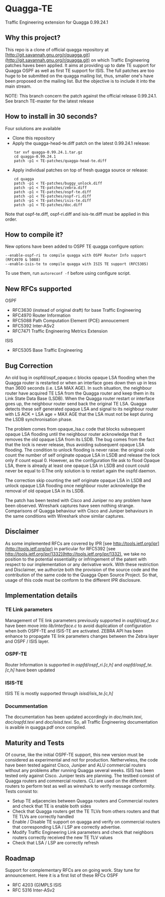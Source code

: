 # Quagga-TE

Traffic Engineering extension for Quagga 0.99.24.1

## Why this project?
This repo is a clone of official quagga repository at [http://git.savannah.gnu.org/r/quagga.git](http://git.savannah.gnu.org/r/quagga.git) on which Traffic Engineering patches haves been applied. It aims at providing up to date TE support for Quagga OSPF as well as first TE support for ISIS. The full patches are too huge to be submitted on the quagga mailing list, thus, smaller one's have been proposed on the mailing list.
But the objective is to include it into the main stream.

NOTE: This branch concern the patch against the official release 0.99.24.1. See branch TE-master for the latest release

## How to install in 30 seconds?
Four solutions are available
 * Clone this repository
 * Apply the quagga-head-te.diff patch on the latest 0.99.24.1 release:
```
    tar xvf quagga-0.99.24.1.tar.gz
    cd quagga-0.99.24.1
    patch -p1 < TE-patches/quagga-head-te.diff
```
 * Apply individual patches on top of fresh quagga source or release:
```
	cd quagga
    patch -p1 < TE-patches/buggy_unlock.diff
    patch -p1 < TE-patches/zebra.diff
    patch -p1 < TE-patches/ospf-te.diff
    patch -p1 < TE-patches/ospf-ri.diff
    patch -p1 < TE-patches/isis-te.diff
    patch -p1 < TE-patches/doc.diff
```
   Note that ospf-te.diff, ospf-ri.diff and isis-te.diff must be applied in this order. 
## How to compile it?
New options have been added to OSPF TE quagga configure option:

    --enable-ospf-ri to compile quagga with OSPF Router Info support (RFC4970 & 5088)
    --enable-isis-te to compile quagga with ISIS TE support (RFC5305)

To use them, run `autoreconf -f` before using configure script.

## New RFCs supported
OSPF
 * RFC3630 (instead of original draft) for base Traffic Engineering
 * RFC4970 Router Information
 * RFC5088 Path Computation Element (PCE) annoucement
 * RFC5392 Inter-ASv2
 * RFC7471 Traffic Engineering Metrics Extension

ISIS
 * RFC5305 Base Traffic Engineering

## Bug Correction
An old bug in ospfd/ospf_opaque.c blocks opaque LSA flooding when the Quagga router is restarted or when an interface goes down then up in less than 3600 seconds (i.e. LSA MAX AGE). In such situation, the neighbour router have acquired TE LSA from the Quagga router and keep them in its Link State Data Base (LSDB). When the Quagga router restart or interface goes up, the neighbour router send back the original TE LSA. Quagga detects these self generated opaque LSA and signal to its neighbour router with LS ACK + LSA age = MAX AGE that the LSA must not be kept during the LSDB synchronisation phase.

The problem comes from opaque_lsa.c code that blocks subsequent opaque LSA flooding until the neighbour router acknowledge that it removes the old opaque LSA from its LSDB. The bug comes from the fact that the lock is never release, thus avoiding subsequent opaque LSA flooding. The condition to unlock flooding is never raise: the original code count the number of self originate opaque LSA in LSDB and release the lock only if count equal 0. However, as the configuration file ask to flood Opaque LSA, there is already at least one opaque LSA in LSDB and count could never be equal to 0.The only solution is to restart again the ospfd daemon.

The correction skip counting the self originate opaque LSA in LSDB and unlock opaque LSA flooding once neighbour router acknowledge the removal of old opaque LSA in its LSDB.

The patch has been tested with Cisco and Juniper no any problem have been observed. Wireshark captures have seen nothing strange. Comparisons of Quagga behaviour with Cisco and Juniper behaviours in the same conditions with Wireshark show similar captures.
## Disclaimer
As some implemented RFCs are covered by IPR [see http://tools.ietf.org/ipr](http://tools.ietf.org/ipr) in
particular for RFC5392 [see http://tools.ietf.org/ipr/1332](http://tools.ietf.org/ipr/1332),
we take no position to the potential essentiality or infringement of the patent with respect to our
implementation or any derivative work. With these restriction and Disclaimer, we authorize both the
provision of the source code and the contribution of the same code to the Quagga Open Source Project.
So that, usage of this code must be conform to the different IPR disclosure.

## Implementation details
### TE Link parameters
Management of TE link parameters previously supported in *ospfd/ospf_te.c* have been move into *lib/interface.c* to avoid duplication of configuration when both OSPF-TE and ISIS-TE are activated. ZEBRA API has been enhance to propagate TE link parameters changes between the Zebra layer and OSPF / ISIS layer.
### OSPF-TE
Router Information is supported in *ospfd/ospf_ri.[c,h]* and *ospfd/ospf_te.[c,h]* have been updated
### ISIS-TE
ISIS TE is mostly supported through *isisd/isis_te.[c,h]*
### Docummentation
The documentation has been updated accordingly in *doc/main.texi*, *doc/ospfd.texi* and *doc/isisd.texi*. So, all Traffic Engineering documentation is avaible in quagga.pdf once compiled.
## Maturity and Tests
Of course, like the initial OSPF-TE support, this new version must be considered as experimental and not for production.
Netherveless, the code have been tested against Cisco, Juniper and ALU commercial routers without any problems after running Quagga several weeks. ISIS has been tested only against Cisco. Juniper tests are planning. The testbed consist of Quagga routers and commercial routers. CLI are used on the different routers to perform test as well as wireshark to verify message conformity.
Tests consist to:
 * Setup TE adjacencies between Quagga routers and Commercial routers and check that TE is enable both sides
 * Check that Quagga routers get the TE TLVs from others routers and that TE TLVs are correctly handled
 * Enable / Disable TE support on quagga and verify on commercial routers that corresponding LSA / LSP are correctly advertise. 
 * Modify Traffic Engineering Link parameters and check that neighbors routers correctly received the new TE TLV values
 * Check that LSA / LSP are correctly refresh

## Roadmap
Support for complementary RFCs are on going work. Stay tune for announcement. Here it is a first list of these RFCs
OSPF
 * RFC 4203 (G)MPLS
ISIS
 * RFC 5316 Inter-ASv2
